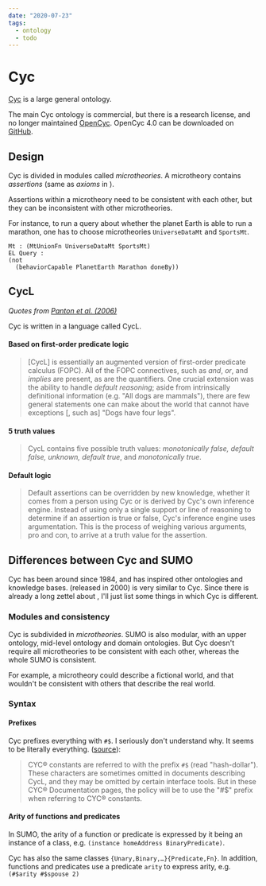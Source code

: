 ```yaml
---
date: "2020-07-23"
tags:
  - ontology
  - todo
---
```


# Cyc

[Cyc](https://en.wikipedia.org/wiki/Cyc) is a large general ontology.

The main Cyc ontology is commercial, but there is a research license, and no longer maintained [OpenCyc](https://web.archive.org/web/20170227201513/http://www.opencyc.org/). OpenCyc 4.0 can be downloaded on [GitHub](https://github.com/asanchez75/opencyc).

<!--Installation instructions say it's tested with Java 6 and 7, but I managed to get most of it working with [Java 8](https://www.oracle.com/java/technologies/javase/javase-jdk8-downloads.html). (Maybe the parts that don't actually require an older version.)-->

## Design

Cyc is divided in modules called _microtheories_. A microtheory contains _assertions_ (same as _axioms_ in <sumo>).

Assertions within a microtheory need to be consistent with each other, but they can be inconsistent with other microtheories.

For instance, to run a query about whether the planet Earth is able to run a marathon, one has to choose microtheories `UniverseDataMt` and `SportsMt`.

```
Mt : (MtUnionFn UniverseDataMt SportsMt)
EL Query :
(not
  (behaviorCapable PlanetEarth Marathon doneBy))
```

## CycL

_Quotes from [Panton et al. (2006)](https://books.google.se/books?id=OFq7BQAAQBAJ&pg=PA6&lpg=PA6&dq=cycl+truth+values+%22monotonically+true%22&source=bl&ots=9v9II9wwO-&sig=ACfU3U0bBtiPpfIq2cM7kNV8SdKoZUax9g&hl=sv&sa=X&ved=2ahUKEwjgodia6eXqAhWOp4sKHQkyCAoQ6AEwC3oECAoQAQ#v=onepage&q&f=false)_

Cyc is written in a language called CycL.

#### Based on first-order predicate logic
> [CycL] is essentially an augmented version of first-order predicate calculus (FOPC). All of the FOPC connectives, such as _and_, _or_, and _implies_ are present, as are the quantifiers. One crucial extension was the ability to handle _default reasoning_; aside from intrinsically definitional information (e.g. "All dogs are mammals"), there are few general statements one can make about the world that cannot have exceptions [, such as] "Dogs have four legs".

#### 5 truth values
> CycL contains five possible truth values: _monotonically false, default false, unknown, default true_, and _monotonically true_.

#### Default logic
> Default assertions can be overridden by new knowledge, whether it comes from a person using Cyc or is derived by Cyc's own inference engine. Instead of using only a single support or line of reasoning to determine if an assertion is true or false, Cyc's inference engine uses argumentation. This is the process of weighing various arguments, pro and con, to arrive at a truth value for the assertion.

## Differences between Cyc and SUMO
Cyc has been around since 1984, and has inspired other ontologies and knowledge bases. <sumo> (released in 2000) is very similar to Cyc.
Since there is already a long zettel about <sumo>, I'll just list some things in which Cyc is different.

### Modules and consistency

Cyc is subdivided in _microtheories_. SUMO is also modular, with an upper ontology, mid-level ontology and domain ontologies. But Cyc doesn't require all microtheories to be consistent with each other, whereas the whole SUMO is consistent.

For example, a microtheory could describe a fictional world, and that wouldn't be consistent with others that describe the real world.

### Syntax

#### Prefixes

Cyc prefixes everything with `#$`. I seriously don't understand why. It seems to be literally everything. ([source](https://web.archive.org/web/20070203144047/http://www.cyc.com/cycdoc/ref/cycl-syntax.html#predicate%20arity)):

>  CYC® constants are referred to with the prefix `#$` (read "hash-dollar"). These characters are sometimes omitted in documents describing CycL, and they may be omitted by certain interface tools. But in these CYC® Documentation pages, the policy will be to use the "#$" prefix when referring to CYC® constants.

#### Arity of functions and predicates

In SUMO, the arity of a function or predicate is expressed by it being an instance of a class, e.g. `(instance homeAddress BinaryPredicate)`.

Cyc has also the same classes `{Unary,Binary,…}{Predicate,Fn}`. In addition, functions and predicates use a predicate `arity` to express arity, e.g. `(#$arity #$spouse 2)`
